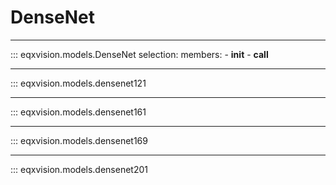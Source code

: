 # DenseNet

---

::: eqxvision.models.DenseNet
    selection:
        members:
            - __init__
            - __call__

---


::: eqxvision.models.densenet121


---


::: eqxvision.models.densenet161


---


::: eqxvision.models.densenet169


---


::: eqxvision.models.densenet201

